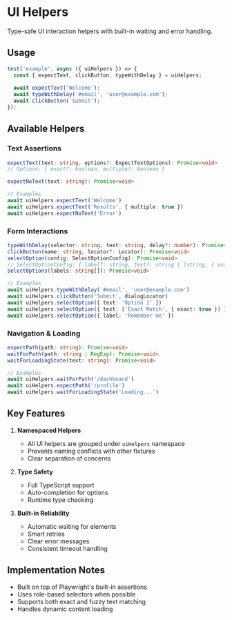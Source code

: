 # UI Helpers

Type-safe UI interaction helpers with built-in waiting and error handling.

## Usage

```typescript
test('example', async ({ uiHelpers }) => {
  const { expectText, clickButton, typeWithDelay } = uiHelpers;
  
  await expectText('Welcome');
  await typeWithDelay('#email', 'user@example.com');
  await clickButton('Submit');
});
```

## Available Helpers

### Text Assertions

```typescript
expectText(text: string, options?: ExpectTextOptions): Promise<void>
// Options: { exact?: boolean, multiple?: boolean }

expectNoText(text: string): Promise<void>

// Examples
await uiHelpers.expectText('Welcome')
await uiHelpers.expectText('Results', { multiple: true })
await uiHelpers.expectNoText('Error')
```

### Form Interactions

```typescript
typeWithDelay(selector: string, text: string, delay?: number): Promise<void>
clickButton(name: string, locator?: Locator): Promise<void>
selectOption(config: SelectOptionConfig): Promise<void>
// SelectOptionConfig: { label?: string, text?: string | [string, { exact: boolean }] }
selectOptions(labels: string[]): Promise<void>

// Examples
await uiHelpers.typeWithDelay('#email', 'user@example.com')
await uiHelpers.clickButton('Submit', dialogLocator)
await uiHelpers.selectOption({ text: 'Option 1' })
await uiHelpers.selectOption({ text: ['Exact Match', { exact: true }] })
await uiHelpers.selectOption({ label: 'Remember me' })
```

### Navigation & Loading

```typescript
expectPath(path: string): Promise<void>
waitForPath(path: string | RegExp): Promise<void>
waitForLoadingState(text: string): Promise<void>

// Examples
await uiHelpers.waitForPath('/dashboard')
await uiHelpers.expectPath('/profile')
await uiHelpers.waitForLoadingState('Loading...')
```

## Key Features

1. **Namespaced Helpers**
   - All UI helpers are grouped under `uiHelpers` namespace
   - Prevents naming conflicts with other fixtures
   - Clear separation of concerns

2. **Type Safety**
   - Full TypeScript support
   - Auto-completion for options
   - Runtime type checking

3. **Built-in Reliability**
   - Automatic waiting for elements
   - Smart retries
   - Clear error messages
   - Consistent timeout handling

## Implementation Notes

- Built on top of Playwright's built-in assertions
- Uses role-based selectors when possible
- Supports both exact and fuzzy text matching
- Handles dynamic content loading
